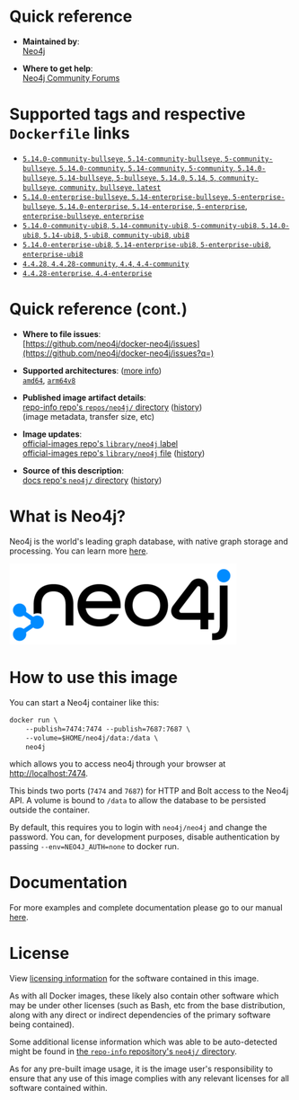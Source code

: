 <!--

********************************************************************************

WARNING:

    DO NOT EDIT "neo4j/README.md"

    IT IS AUTO-GENERATED

    (from the other files in "neo4j/" combined with a set of templates)

********************************************************************************

-->

# Quick reference

-	**Maintained by**:  
	[Neo4j](https://github.com/neo4j/docker-neo4j)

-	**Where to get help**:  
	[Neo4j Community Forums](https://community.neo4j.com)

# Supported tags and respective `Dockerfile` links

-	[`5.14.0-community-bullseye`, `5.14-community-bullseye`, `5-community-bullseye`, `5.14.0-community`, `5.14-community`, `5-community`, `5.14.0-bullseye`, `5.14-bullseye`, `5-bullseye`, `5.14.0`, `5.14`, `5`, `community-bullseye`, `community`, `bullseye`, `latest`](https://github.com/neo4j/docker-neo4j-publish/blob/a39a0b8e97fea5e7c232771059a1a857345f6715/5.14.0/bullseye/community/Dockerfile)
-	[`5.14.0-enterprise-bullseye`, `5.14-enterprise-bullseye`, `5-enterprise-bullseye`, `5.14.0-enterprise`, `5.14-enterprise`, `5-enterprise`, `enterprise-bullseye`, `enterprise`](https://github.com/neo4j/docker-neo4j-publish/blob/a39a0b8e97fea5e7c232771059a1a857345f6715/5.14.0/bullseye/enterprise/Dockerfile)
-	[`5.14.0-community-ubi8`, `5.14-community-ubi8`, `5-community-ubi8`, `5.14.0-ubi8`, `5.14-ubi8`, `5-ubi8`, `community-ubi8`, `ubi8`](https://github.com/neo4j/docker-neo4j-publish/blob/a39a0b8e97fea5e7c232771059a1a857345f6715/5.14.0/ubi8/community/Dockerfile)
-	[`5.14.0-enterprise-ubi8`, `5.14-enterprise-ubi8`, `5-enterprise-ubi8`, `enterprise-ubi8`](https://github.com/neo4j/docker-neo4j-publish/blob/a39a0b8e97fea5e7c232771059a1a857345f6715/5.14.0/ubi8/enterprise/Dockerfile)
-	[`4.4.28`, `4.4.28-community`, `4.4`, `4.4-community`](https://github.com/neo4j/docker-neo4j-publish/blob/a39a0b8e97fea5e7c232771059a1a857345f6715/4.4.28/bullseye/community/Dockerfile)
-	[`4.4.28-enterprise`, `4.4-enterprise`](https://github.com/neo4j/docker-neo4j-publish/blob/a39a0b8e97fea5e7c232771059a1a857345f6715/4.4.28/bullseye/enterprise/Dockerfile)

# Quick reference (cont.)

-	**Where to file issues**:  
	[https://github.com/neo4j/docker-neo4j/issues](https://github.com/neo4j/docker-neo4j/issues?q=)

-	**Supported architectures**: ([more info](https://github.com/docker-library/official-images#architectures-other-than-amd64))  
	[`amd64`](https://hub.docker.com/r/amd64/neo4j/), [`arm64v8`](https://hub.docker.com/r/arm64v8/neo4j/)

-	**Published image artifact details**:  
	[repo-info repo's `repos/neo4j/` directory](https://github.com/docker-library/repo-info/blob/master/repos/neo4j) ([history](https://github.com/docker-library/repo-info/commits/master/repos/neo4j))  
	(image metadata, transfer size, etc)

-	**Image updates**:  
	[official-images repo's `library/neo4j` label](https://github.com/docker-library/official-images/issues?q=label%3Alibrary%2Fneo4j)  
	[official-images repo's `library/neo4j` file](https://github.com/docker-library/official-images/blob/master/library/neo4j) ([history](https://github.com/docker-library/official-images/commits/master/library/neo4j))

-	**Source of this description**:  
	[docs repo's `neo4j/` directory](https://github.com/docker-library/docs/tree/master/neo4j) ([history](https://github.com/docker-library/docs/commits/master/neo4j))

# What is Neo4j?

Neo4j is the world's leading graph database, with native graph storage and processing. You can learn more [here](http://neo4j.com/developer).

![logo](https://raw.githubusercontent.com/docker-library/docs/56823e63d5b6dd7ddbb9d5d3c4a8947778055d8e/neo4j/logo.png)

# How to use this image

You can start a Neo4j container like this:

```console
docker run \
    --publish=7474:7474 --publish=7687:7687 \
    --volume=$HOME/neo4j/data:/data \
    neo4j
```

which allows you to access neo4j through your browser at [http://localhost:7474](http://localhost:7474).

This binds two ports (`7474` and `7687`) for HTTP and Bolt access to the Neo4j API. A volume is bound to `/data` to allow the database to be persisted outside the container.

By default, this requires you to login with `neo4j/neo4j` and change the password. You can, for development purposes, disable authentication by passing `--env=NEO4J_AUTH=none` to docker run.

# Documentation

For more examples and complete documentation please go to our manual [here](http://neo4j.com/docs/operations-manual/current/deployment/single-instance/docker/).

# License

View [licensing information](https://neo4j.com/licensing) for the software contained in this image.

As with all Docker images, these likely also contain other software which may be under other licenses (such as Bash, etc from the base distribution, along with any direct or indirect dependencies of the primary software being contained).

Some additional license information which was able to be auto-detected might be found in [the `repo-info` repository's `neo4j/` directory](https://github.com/docker-library/repo-info/tree/master/repos/neo4j).

As for any pre-built image usage, it is the image user's responsibility to ensure that any use of this image complies with any relevant licenses for all software contained within.
